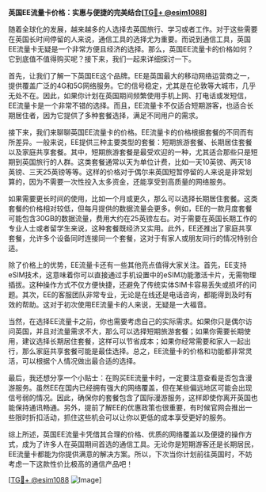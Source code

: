 **英国EE流量卡价格：实惠与便捷的完美结合[[TG💪+ @esim1088](https://t.me/s/esim1088)]**

随着全球化的发展，越来越多的人选择去英国旅行、学习或者工作。对于这些需要在英国长时间停留的人来说，通信工具的选择尤为重要。而说到通信工具，英国EE流量卡无疑是一个非常方便且经济的选择。那么，英国EE流量卡的价格如何？它到底值不值得购买呢？接下来，我们一起来详细探讨一下。

首先，让我们了解一下英国EE这个品牌。EE是英国最大的移动网络运营商之一，提供覆盖广泛的4G和5G网络服务。它的信号稳定，尤其是在伦敦等大城市，几乎无处不在。因此，如果你计划在英国期间频繁使用手机上网、打电话或发短信，EE流量卡是一个非常不错的选择。而且，EE流量卡不仅适合短期游客，也适合长期居住者，因为它提供了多种套餐选择，满足不同用户的需求。

接下来，我们来聊聊英国EE流量卡的价格。EE流量卡的价格根据套餐的不同而有所差异。一般来说，EE提供三种主要类型的套餐：短期旅游套餐、长期居住套餐以及家庭共享套餐。其中，短期旅游套餐是最受欢迎的一种，尤其适合那些只是短期到英国旅行的人群。这类套餐通常以天为单位计费，比如一天10英镑、两天18英镑、三天25英镑等等。这样的价格对于偶尔来英国短暂停留的人来说是非常划算的，因为不需要一次性投入太多资金，还能享受到高质量的网络服务。

如果需要更长时间的使用，比如一个月或更久，那么可以选择长期居住套餐。这类套餐的价格相对较低，但每月提供的数据流量会更多。例如，EE的一款月度套餐可能包含30GB的数据流量，费用大约在25英镑左右。对于需要在英国长期工作的专业人士或者留学生来说，这种套餐既经济又实用。此外，EE还推出了家庭共享套餐，允许多个设备同时连接同一个套餐，这对于有家人或朋友同行的情况特别合适。

除了价格上的优势，EE流量卡还有一些其他亮点值得大家关注。首先，EE支持eSIM技术，这意味着你可以直接通过手机设置中的eSIM功能激活卡片，无需物理插拔。这种操作方式不仅方便快捷，还避免了传统实体SIM卡容易丢失或损坏的问题。其次，EE的客服团队非常专业，无论是在线还是电话咨询，都能得到及时有效的帮助。这对于初次使用EE流量卡的人来说，无疑是一大福音。

当然，在选择EE流量卡之前，你也需要考虑自己的实际需求。如果你只是偶尔访问英国，并且对流量需求不大，那么可以选择短期旅游套餐；如果你需要长期使用，建议选择长期居住套餐，这样可以节省成本；如果你经常需要和家人一起出行，那么家庭共享套餐可能是最佳选择。总之，EE流量卡的价格和功能都非常灵活，可以根据个人情况做出最合适的选择。

最后，我还想分享一个小贴士：在购买EE流量卡时，一定要注意查看是否包含漫游服务。虽然EE在国内已经拥有强大的网络覆盖，但在某些偏远地区可能会出现信号弱的情况。因此，确保你的套餐包含了国际漫游服务，这样即使你离开英国也能保持通讯畅通。另外，提前了解EE的优惠政策也很重要，有时候官网会推出一些限时折扣活动，抓住这些机会可以让你以更低的成本享受更好的服务。

综上所述，英国EE流量卡凭借其合理的价格、优质的网络覆盖以及便捷的操作方式，成为了许多人在英国期间首选的通信工具。无论你是短期游客还是长期居民，EE流量卡都能为你提供满意的解决方案。所以，下次当你计划前往英国时，不妨考虑一下这款性价比极高的通信产品吧！

[[TG💪+ @esim1088](https://t.me/s/esim1088) ![Image](https://i.postimg.cc/4NQfJmqS/Snipaste-2025-05-13-00-14-12.png)]